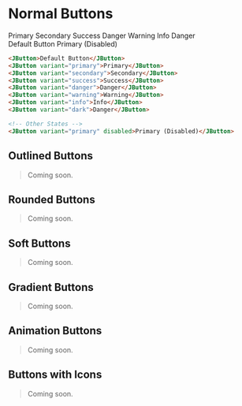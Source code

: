 <script setup>
import '../../dist/style.css';
import JButton from '../../src/components/JButton/JButton.vue';

</script>

# Normal Buttons

<div class="flex flex-col gap-5 pt-10">
    <div class="flex items-center gap-5">
        <JButton variant="primary">Primary </JButton>
        <JButton variant="secondary">Secondary </JButton>
        <JButton variant="success">Success </JButton>
        <JButton variant="danger">Danger </JButton>
        <JButton variant="warning">Warning </JButton>
        <JButton variant="info">Info </JButton>
        <JButton variant="dark">Danger </JButton>
    </div>
    <div class="space-x-4">
        <JButton>Default Button </JButton>
        <JButton variant="primary" disabled>Primary (Disabled)</JButton>
    </div>
</div>

```html
<JButton>Default Button</JButton>
<JButton variant="primary">Primary</JButton>
<JButton variant="secondary">Secondary</JButton>
<JButton variant="success">Success</JButton>
<JButton variant="danger">Danger</JButton>
<JButton variant="warning">Warning</JButton>
<JButton variant="info">Info</JButton>
<JButton variant="dark">Danger</JButton>

<!-- Other States -->
<JButton variant="primary" disabled>Primary (Disabled)</JButton>
```

## Outlined Buttons

> Coming soon.


## Rounded Buttons
> Coming soon.

## Soft Buttons
> Coming soon.

## Gradient Buttons
> Coming soon.

## Animation Buttons
> Coming soon.

## Buttons with Icons
> Coming soon.


